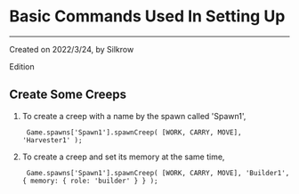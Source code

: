 # Basic Commands Used In Setting Up
---
Created on 2022/3/24, by Silkrow

Edition

## Create Some Creeps

1. To create a creep with a name by the spawn called 'Spawn1',
   
        Game.spawns['Spawn1'].spawnCreep( [WORK, CARRY, MOVE], 'Harvester1' );

2. To create a creep and set its memory at the same time,

        Game.spawns['Spawn1'].spawnCreep( [WORK, CARRY, MOVE], 'Builder1', { memory: { role: 'builder' } } );